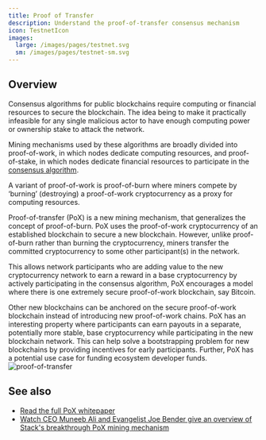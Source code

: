 ```yaml
---
title: Proof of Transfer
description: Understand the proof-of-transfer consensus mechanism
icon: TestnetIcon
images:
  large: /images/pages/testnet.svg
  sm: /images/pages/testnet-sm.svg
---
```


## Overview

Consensus algorithms for public blockchains require computing or financial resources to secure the blockchain. The idea being to make it practically infeasible for any single malicious actor to have enough computing power or ownership stake to attack the network.

Mining mechanisms used by these algorithms are broadly divided into proof-of-work, in which nodes dedicate computing resources, and proof-of-stake, in which nodes dedicate financial resources to participate in the [consensus algorithm](/understand-stacks/stacking#stacking-consensus-algorithm).

A variant of proof-of-work is proof-of-burn where miners compete by ‘burning’ (destroying) a proof-of-work cryptocurrency as a proxy for computing resources.

Proof-of-transfer (PoX) is a new mining mechanism, that generalizes the concept of proof-of-burn. PoX uses the proof-of-work cryptocurrency of an established blockchain to secure a new blockchain. However, unlike proof-of-burn rather than burning the cryptocurrency, miners transfer the committed cryptocurrency to some other participant(s) in the network.

This allows network participants who are adding value to the new cryptocurrency network to earn a reward in a base cryptocurrency by actively participating in the consensus algorithm, PoX encourages a model where there is one extremely secure proof-of-work blockchain, say Bitcoin.

Other new blockchains can be anchored on the secure proof-of-work blockchain instead of introducing new proof-of-work chains. PoX has an interesting property where participants can earn payouts in a separate, potentially more stable, base cryptocurrency while participating in the new blockchain network. This can help solve a bootstrapping problem for new blockchains by providing incentives for early participants. Further, PoX has a potential use case for funding ecosystem developer funds.
![proof-of-transfer](/images/proof-of-transfer.png)

## See also

- [Read the full PoX whitepaper](https://community.blockstack.org/pox)
- [Watch CEO Muneeb Ali and Evangelist Joe Bender give an overview of Stack's breakthrough PoX mining mechanism](https://www.youtube.com/watch?v=NY_eUrIcWOY)
